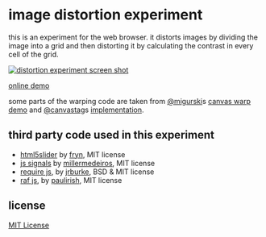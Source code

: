 image distortion experiment
===

this is an experiment for the web browser. it distorts images by dividing the image into a grid and then distorting it by calculating the contrast in every cell of the grid.

[![distortion experiment screen shot](https://dl.dropboxusercontent.com/u/1098704/Screenshots/github-contrast-distort.png)](http://snorpey.github.io/jpg-glitch/)

[online demo](http://snorpey.github.io/contrast-distort/)

some parts of the warping code are taken from [@migurski](https://github.com/migurski)s [canvas warp demo](https://github.com/migurski/canvas-warp/blob/master/index.html) and [@canvastag](https://twitter.com/canvastag)s [implementation](http://jsdo.it/canvastag/y56M).

third party code used in this experiment
---
* [html5slider](http://frankyan.com/labs/html5slider/) by [fryn](https://github.com/fryn), MIT license
* [js signals](http://millermedeiros.github.io/js-signals/) by [millermedeiros](https://github.com/millermedeiros), MIT license
* [require js](http://requirejs.org/), by [jrburke](jrburke), BSD & MIT license
* [raf js](https://gist.github.com/paulirish/1579671), by [paulirish](https://github.com/paulirish), MIT license

license
---
[MIT License](http://www.opensource.org/licenses/mit-license.php)